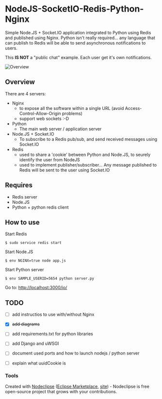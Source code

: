 # NodeJS-SocketIO-Redis-Python-Nginx

Simple Node.JS + Socket.IO application integrated to Python using Redis and published using Nginx. Python isn't really required... any language that can publish to Redis will be able to send asynchronous notifications to users.

This **IS NOT** a "public chat" example. Each user get it's own notifications.

![Overview](https://raw.github.com/data-tsunami/NodeJS-SocketIO-Redis-Python-Nginx/master/NodeJS-SocketIO-Redis-Python-Nginx.png)


## Overview

There are 4 servers:

* Nginx
  * to expose all the software within a single URL (avoid Access-Control-Allow-Origin problems)
  * support web sockets :-D
* Python
  * The main web server / application server
* Node.JS + Socket.IO
  * To subscribe to a Redis pub/sub, and send received messages using Socket.IO
* Redis
  * used to share a 'cookie' between Python and Node.JS, to seurely identify the user from NodeJS
  * used to implement publisher/subscriber... Any message published to Redis will be sent to the user using Socket.IO

## Requires

* Redis server
* Node.JS
* Python + python redis client

## How to use

Start Redis

    $ sudo service redis start

Start Node.JS

    $ env NGINX=true node app.js

Start Python server

    $ env SAMPLE_USERID=5654 python server.py

Go to: [http://localhost:3000/io/](http://localhost:3000/io/)

## TODO

- [ ] add instructios to use with/without Nginx
- [x] ~~add diagrams~~
- [ ] add requirements.txt for python libraries
- [ ] add Django and uWSGI
- [ ] document used ports and how to launch nodejs / python server
- [ ] explain what uuidCookie is


### Tools

Created with [Nodeclipse](https://github.com/Nodeclipse/nodeclipse-1)
 ([Eclipse Marketplace](http://marketplace.eclipse.org/content/nodeclipse), [site](http://www.nodeclipse.org)) - Nodeclipse is free open-source project that grows with your contributions.

